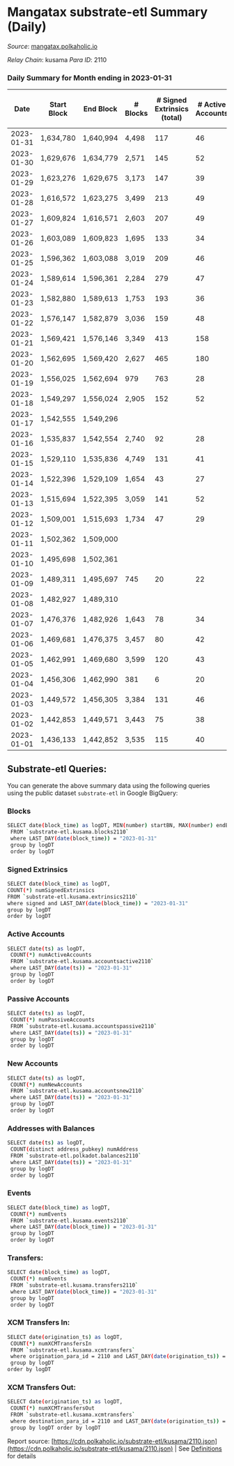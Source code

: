 # Mangatax substrate-etl Summary (Daily)

_Source_: [mangatax.polkaholic.io](https://mangatax.polkaholic.io)

*Relay Chain*: kusama
*Para ID*: 2110



### Daily Summary for Month ending in 2023-01-31


| Date | Start Block | End Block | # Blocks | # Signed Extrinsics (total) | # Active Accounts | # Passive | # New | # Addresses with Balances | # Events | # Transfers | # XCM Transfers In | # XCM Transfers Out | Issues | 
| ---- | ----------- | --------- | -------- | --------------------------- | ----------------- | --------- | ----- | ------------------------- | -------- | ----------- | ------------------ | ------------------- | ------ |
| 2023-01-31 | 1,634,780 | 1,640,994 | 4,498 | 117 | 46 | 5 | 1 | 1,651 | 15,381 | 724  | 24 ($2,283.87) | 15 ($1,300.45) |  |
| 2023-01-30 | 1,629,676 | 1,634,779 | 2,571 | 145 | 52 | 6 | 2 | 1,650 | 7,637 | 391  | 45 ($3,835.08) | 26 ($3,635.69) |  |
| 2023-01-29 | 1,623,276 | 1,629,675 | 3,173 | 147 | 39 |  | 4 | 1,648 | 6,821 |   | 15 ($2,377.76) | 36 ($4,031.18) |  |
| 2023-01-28 | 1,616,572 | 1,623,275 | 3,499 | 213 | 49 | 1 | 2 | 1,644 | 7,610 | 1  | 4 ($250.94) | 28 ($5,910.43) |  |
| 2023-01-27 | 1,609,824 | 1,616,571 | 2,603 | 207 | 49 |  | 2 | 1,642 | 5,723 | 3  | 14  | 24 ($3,900.59) |  |
| 2023-01-26 | 1,603,089 | 1,609,823 | 1,695 | 133 | 34 |  | 1 | 1,640 | 3,779 |   | 45 ($836.63) | 26 ($3,351.69) |  |
| 2023-01-25 | 1,596,362 | 1,603,088 | 3,019 | 209 | 46 |  | 2 | 1,639 | 6,695 |   | 47 ($4,388.77) | 41 ($6,246.97) |  |
| 2023-01-24 | 1,589,614 | 1,596,361 | 2,284 | 279 | 47 |  | 3 | 1,637 | 5,160 | 1  | 49 ($7,069.78) | 23 ($9,142.20) |  |
| 2023-01-23 | 1,582,880 | 1,589,613 | 1,753 | 193 | 36 | 1 | 3 | 1,634 | 4,014 | 1  | 77 ($4,549.84) | 18 ($5,969.88) |  |
| 2023-01-22 | 1,576,147 | 1,582,879 | 3,036 | 159 | 48 | 1 |  | 1,631 | 6,547 | 1  | 26 ($6,514.90) | 26 ($2,622.98) |  |
| 2023-01-21 | 1,569,421 | 1,576,146 | 3,349 | 413 | 158 | 1 | 5 | 1,631 | 7,783 | 2  | 20 ($12,978.61) | 13 ($2,025.22) |  |
| 2023-01-20 | 1,562,695 | 1,569,420 | 2,627 | 465 | 180 |  | 5 | 1,626 | 6,154 | 3  | 63 ($14,616.75) | 20 ($2,878.38) |  |
| 2023-01-19 | 1,556,025 | 1,562,694 | 979 | 763 | 28 |  | 119 | 1,621 | 2,744 |   | 33 ($12,109.38) | 2 ($3.26) |  |
| 2023-01-18 | 1,549,297 | 1,556,024 | 2,905 | 152 | 52 |  | 2 | 1,502 | 6,079 |   | 47 ($3,075.76) | 27 ($2,544.19) |  |
| 2023-01-17 | 1,542,555 | 1,549,296 |  |  |  |  | 3 | 1,500 |  |   | 27 ($3,679.17) |   |  |
| 2023-01-16 | 1,535,837 | 1,542,554 | 2,740 | 92 | 28 |  |  | 1,497 | 5,758 |   | 12 ($331.20) | 3 ($480.52) |  |
| 2023-01-15 | 1,529,110 | 1,535,836 | 4,749 | 131 | 41 |  |  | 1,497 | 9,921 | 1  | 5 ($200.98) | 7 ($1,388.03) |  |
| 2023-01-14 | 1,522,396 | 1,529,109 | 1,654 | 43 | 27 |  | 2 | 1,497 | 3,447 |   | 15 ($2,098.09) | 10 ($1,792.53) |  |
| 2023-01-13 | 1,515,694 | 1,522,395 | 3,059 | 141 | 52 | 1 | 4 | 1,495 | 6,461 | 2  | 19 ($15,779.84) | 11 ($1,746.39) |  |
| 2023-01-12 | 1,509,001 | 1,515,693 | 1,734 | 47 | 29 |  | 2 | 1,491 | 3,637 |   | 14 ($6,238.41) | 3 ($200.54) |  |
| 2023-01-11 | 1,502,362 | 1,509,000 |  |  |  |  | 3 | 1,489 |  |   | 25 ($4,182.03) |   |  |
| 2023-01-10 | 1,495,698 | 1,502,361 |  |  |  |  |  | 1,486 |  |   | 3 ($85.77) |   |  |
| 2023-01-09 | 1,489,311 | 1,495,697 | 745 | 20 | 22 |  |  | 1,486 | 1,571 |   | 6 ($12,801.53) | 1 ($135.13) |  |
| 2023-01-08 | 1,482,927 | 1,489,310 |  |  |  |  | 2 | 1,486 |  |   | 7 ($16,439.55) |   |  |
| 2023-01-07 | 1,476,376 | 1,482,926 | 1,643 | 78 | 34 | 2 | 2 | 1,484 | 6,878 | 2  | 3 ($397.97) | 4 ($0.71) |  |
| 2023-01-06 | 1,469,681 | 1,476,375 | 3,457 | 80 | 42 |  | 2 | 1,482 | 7,257 |   | 8 ($316.14) | 6 ($62.30) |  |
| 2023-01-05 | 1,462,991 | 1,469,680 | 3,599 | 120 | 43 |  | 2 | 1,480 | 7,515 |   | 9 ($105.80) | 7 ($87.65) |  |
| 2023-01-04 | 1,456,306 | 1,462,990 | 381 | 6 | 20 |  | 1 | 1,478 | 818 |   | 8 ($57.43) |   |  |
| 2023-01-03 | 1,449,572 | 1,456,305 | 3,384 | 131 | 46 |  | 1 | 1,477 | 7,083 |   | 15 ($3,510.80) | 5 ($209.67) |  |
| 2023-01-02 | 1,442,853 | 1,449,571 | 3,443 | 75 | 38 |  |  | 1,476 | 7,193 |   | 3 ($43.71) | 3 ($208.66) |  |
| 2023-01-01 | 1,436,133 | 1,442,852 | 3,535 | 115 | 40 |  |  | 1,476 | 7,390 |   | 13 ($244.89) | 13 ($994.28) |  |

## Substrate-etl Queries:
You can generate the above summary data using the following queries using the public dataset `substrate-etl` in Google BigQuery:

### Blocks
```bash
SELECT date(block_time) as logDT, MIN(number) startBN, MAX(number) endBN, COUNT(*) numBlocks 
 FROM `substrate-etl.kusama.blocks2110`  
 where LAST_DAY(date(block_time)) = "2023-01-31" 
 group by logDT 
 order by logDT
```

### Signed Extrinsics
```bash
SELECT date(block_time) as logDT, 
COUNT(*) numSignedExtrinsics 
FROM `substrate-etl.kusama.extrinsics2110`  
where signed and LAST_DAY(date(block_time)) = "2023-01-31" 
group by logDT 
order by logDT
```

### Active Accounts
```bash
SELECT date(ts) as logDT, 
 COUNT(*) numActiveAccounts 
 FROM `substrate-etl.kusama.accountsactive2110` 
 where LAST_DAY(date(ts)) = "2023-01-31" 
 group by logDT 
 order by logDT
```

### Passive Accounts
```bash
SELECT date(ts) as logDT, 
 COUNT(*) numPassiveAccounts 
 FROM `substrate-etl.kusama.accountspassive2110` 
 where LAST_DAY(date(ts)) = "2023-01-31" 
 group by logDT 
 order by logDT
```

### New Accounts
```bash
SELECT date(ts) as logDT, 
 COUNT(*) numNewAccounts 
 FROM `substrate-etl.kusama.accountsnew2110` 
 where LAST_DAY(date(ts)) = "2023-01-31" 
 group by logDT
 order by logDT
```

### Addresses with Balances
```bash
SELECT date(ts) as logDT,
 COUNT(distinct address_pubkey) numAddress 
 FROM `substrate-etl.polkadot.balances2110` 
 where LAST_DAY(date(ts)) = "2023-01-31" 
 group by logDT 
 order by logDT
```

### Events
```bash
SELECT date(block_time) as logDT, 
 COUNT(*) numEvents 
 FROM `substrate-etl.kusama.events2110` 
 where LAST_DAY(date(block_time)) = "2023-01-31" 
 group by logDT 
 order by logDT
```

### Transfers:
```bash
SELECT date(block_time) as logDT, 
 COUNT(*) numEvents 
 FROM `substrate-etl.kusama.transfers2110` 
 where LAST_DAY(date(block_time)) = "2023-01-31" 
 group by logDT 
 order by logDT
```

### XCM Transfers In:
```bash
SELECT date(origination_ts) as logDT, 
 COUNT(*) numXCMTransfersIn 
 FROM `substrate-etl.kusama.xcmtransfers` 
 where origination_para_id = 2110 and LAST_DAY(date(origination_ts)) = "2023-01-31" 
 group by logDT 
order by logDT
```

### XCM Transfers Out:
```bash
SELECT date(origination_ts) as logDT, 
 COUNT(*) numXCMTransfersOut 
 FROM `substrate-etl.kusama.xcmtransfers` 
 where destination_para_id = 2110 and LAST_DAY(date(origination_ts)) = "2023-01-31" 
 group by logDT order by logDT
```


Report source: [https://cdn.polkaholic.io/substrate-etl/kusama/2110.json](https://cdn.polkaholic.io/substrate-etl/kusama/2110.json) | See [Definitions](/DEFINITIONS.md) for details
